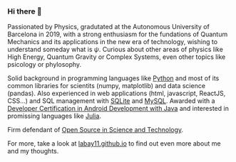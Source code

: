 ### Hi there 👋

Passionated by Physics, gradutated at the Autonomous University of Barcelona in 2019, with a strong enthusiasm for the fundations of Quantum Mechanics and its applications in the new era of technology, wishing to understand someday what is $\psi$. Curious about other areas of physics like High Energy, Quantum Gravity or Complex Systems, even other topics like psicology or phylosophy.


Solid background in programming languages like [Python](https://www.python.org/) and most of its common libraries for scientits (numpy, matplotlib) and data science (pandas). Also experienced in web applications (html, javascript, ReactJS, CSS...) and SQL management with [SQLite](https://sqlite.org/index.html) and [MySQL](https://www.mysql.com/). Awarded with a [Developer Certification in Android Development with Java](http://bcert.me/sglpcwce) and interested in promissing languages like [Julia](https://julialang.org/).

Firm defendant of [Open Source in Science and Technology](https://archive.org/stream/GuerillaOpenAccessManifesto/Goamjuly2008_djvu.txt).

For more, take a look at [labay11.github.io](https://labay11.github.io/) to find out even more about me and my thoughts.
<!--
**labay11/labay11** is a ✨ _special_ ✨ repository because its `README.md` (this file) appears on your GitHub profile.

Here are some ideas to get you started:

- 🔭 I’m currently working on ...
- 🌱 I’m currently learning ...
- 👯 I’m looking to collaborate on ...
- 🤔 I’m looking for help with ...
- 💬 Ask me about ...
- 📫 How to reach me: ...
- 😄 Pronouns: ...
- ⚡ Fun fact: ...
-->
